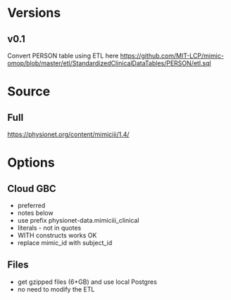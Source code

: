 # Versions

## v0.1
Convert PERSON table using ETL here https://github.com/MIT-LCP/mimic-omop/blob/master/etl/StandardizedClinicalDataTables/PERSON/etl.sql


# Source

## Full

https://physionet.org/content/mimiciii/1.4/


# Options
## Cloud GBC
- preferred
- notes below
- use prefix physionet-data.mimiciii_clinical
- literals - not in quotes
- WITH constructs works OK
- replace mimic_id with subject_id



## Files
- get gzipped files (6+GB) and use local Postgres
- no need to modify the ETL

